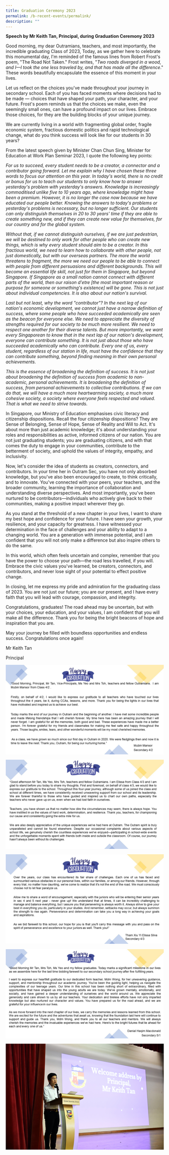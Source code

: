 ```yaml
---
title: Graduation Ceremony 2023
permalink: /b-recent-events/permalink/
description: ""
---
```

**Speech by Mr Keith Tan, Principal, during Graduation Ceremony 2023**

Good morning, my dear Outramians, teachers, and most importantly, the incredible graduating Class of 2023,
Today, as we gather here to celebrate this monumental day, I'm reminded of the famous lines from Robert Frost's poem, "The Road Not Taken." Frost writes, "_Two roads diverged in a wood, and I—I took the one less traveled by, and that has made all the difference_." These words beautifully encapsulate the essence of this moment in your lives.

Let us reflect on the choices you've made throughout your journey in secondary school. Each of you has faced moments where decisions had to be made — choices that have shaped your path, your character, and your future. Frost's poem reminds us that the choices we make, even the seemingly small ones, can have a profound impact on our lives. Embrace those choices, for they are the building blocks of your unique journey.

We are currently living in a world with fragmenting global order, fragile economic system, fractious domestic politics and rapid technological change, what do you think success will look like for our students in 30 years?

From the latest speech given by Minister Chan Chun Sing, Minister for Education at Work Plan Seminar 2023, I quote the following key points: 

_For us to succeed, every student needs to be a creator, a connector and a contributor going forward. Let me explain why I have chosen these three words to focus our attention on this year. In today's world, there is no credit or bonus for us to teach our students to only know how to answer yesterday's problem with yesterday's answers. Knowledge is increasingly commoditised unlike five to 10 years ago, where knowledge might have been a premium. However, it is no longer the case now because we have educated our people better. Knowing the answers to today's problems or yesterday's problems is necessary, but no longer sufficient. Our students can only distinguish themselves in 20 to 30 years' time if they are able to create something new, and if they can create new value for themselves, for our country and for the global system._

_Without that, if we cannot distinguish ourselves, if we are just pedestrian, we will be destined to only work for other people who can create new things, which is why every student should aim to be a creator. In this fractious world, we need to learn how to collaborate with other people, not just domestically, but with our overseas partners. The more the world threatens to fragment, the more we need our people to be able to connect with people from different persuasions and different backgrounds. This will become an essential life skill, not just for them in Singapore, but beyond Singapore. If Singapore as a small nation cannot connect with different parts of the world, then our raison d'etre \[the most important reason or purpose for someone or something's existence\] will be gone. This is not just about individual competencies. It is also about our nation's survival._

_Last but not least, why the word "contributor"? In the next leg of our nation's economic development, we cannot just have a narrow definition of success, where some people who have succeeded academically are seen as the beacon for everyone else. We need to appreciate the diversity of strengths required for our society to be much more resilient. We need to respect one another for their diverse talents. But more importantly, we want every Singaporean to know that in the next lap of our nation's development, everyone can contribute something. It is not just about those who have succeeded academically who can contribute. Every one of us, every student, regardless of our station in life, must have the confidence that they can contribute something, beyond finding meaning in their own personal achievements._

_This is the essence of broadening the definition of success. It is not just about broadening the definition of success from academic to non-academic, personal achievements. It is broadening the definition of success, from personal achievements to collective contributions. If we can do that, we will have a much more heartwarming society, a much more cohesive society, a society where everyone feels respected and valued. That is what we need to strive towards._

In Singapore, our Ministry of Education emphasises civic literacy and citizenship dispositions. Recall the four citizenship dispositions? They are Sense of Belonging, Sense of Hope, Sense of Reality and Will to Act. It's about more than just academic knowledge; it's about understanding your roles and responsibilities as active, informed citizens of our nation. You are not just graduating students; you are graduating citizens, and with that comes the duty to engage in your communities, contribute to the betterment of society, and uphold the values of integrity, empathy, and inclusivity.

Now, let's consider the idea of students as creators, connectors, and contributors. In your time her in Outram Sec, you have not only absorbed knowledge, but you've also been encouraged to create, to think critically, and to innovate. You've connected with your peers, your teachers, and the broader community, learning the importance of collaboration and understanding diverse perspectives. And most importantly, you've been nurtured to be contributors—individuals who actively give back to their communities, making a positive impact wherever they go.

As you stand at the threshold of a new chapter in your lives, I want to share my best hope and confidence for your future. I have seen your growth, your resilience, and your capacity for greatness. I have witnessed your determination in the face of challenges and your ability to adapt to a changing world. You are a generation with immense potential, and I am confident that you will not only make a difference but also inspire others to do the same.

In this world, which often feels uncertain and complex, remember that you have the power to choose your path—the road less travelled, if you will. Embrace the civic values you've learned, be creators, connectors, and contributors, and never lose sight of your potential to effect positive change.

In closing, let me express my pride and admiration for the graduating class of 2023. You are not just our future; you are our present, and I have every faith that you will lead with courage, compassion, and integrity.

Congratulations, graduates! The road ahead may be uncertain, but with your choices, your education, and your values, I am confident that you will make all the difference. Thank you for being the bright beacons of hope and inspiration that you are.

May your journey be filled with boundless opportunities and endless success. Congratulations once again!

Mr Keith Tan

Principal


![](/images/Media/Photo%20Gallery/Graduation%20day%202023/slide1.JPG)

![](/images/Media/Photo%20Gallery/Graduation%20day%202023/slide2.JPG)

![](/images/Media/Photo%20Gallery/Graduation%20day%202023/slide3.JPG)

![](/images/Media/Photo%20Gallery/Graduation%20day%202023/slide4.JPG)

![](/images/Media/Photo%20Gallery/Graduation%20day%202023/wzg_0053.jpg)
